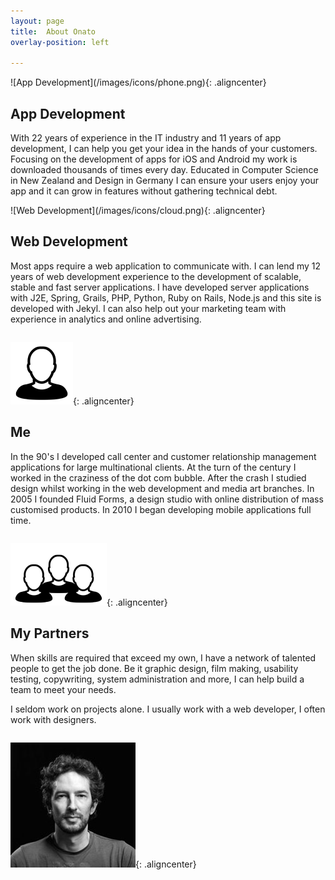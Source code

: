 ```yaml
---
layout: page
title:  About Onato
overlay-position: left

---
```


<div class="one_half column" markdown="1">
![App Development](/images/icons/phone.png){: .aligncenter}

## App Development
With 22 years of experience in the IT industry and 11 years of app development, I can help you get your idea in the hands of your customers. Focusing on the development of apps for iOS and Android my work is downloaded thousands of times every day. Educated in Computer Science in New Zealand and Design in Germany I can ensure your users enjoy your app and it can grow in features without gathering technical debt.
</div>

<div class="one_half column last" markdown="1">
![Web Development](/images/icons/cloud.png){: .aligncenter}

## Web Development
Most apps require a web application to communicate with. I can lend my 12 years of web development experience to the development of scalable, stable and fast server applications. I have developed server applications with J2E, Spring, Grails, PHP, Python, Ruby on Rails, Node.js and this site is developed with Jekyl. I can also help out your marketing team with experience in analytics and online advertising.
</div>

<div class="clearboth"></div>

<div class="one_half column" markdown="1">

![Me](/images/icons/me.png){: .aligncenter}

## Me
In the 90's I developed call center and customer relationship management applications for large multinational clients. At the turn of the century I worked in the craziness of the dot com bubble. After the crash I studied design whilst working in the web development and media art branches. In 2005 I founded Fluid Forms, a design studio with online distribution of mass customised products. In 2010 I began developing mobile applications full time.
</div>

<div class="one_half column last" markdown="1">

![Partners](/images/icons/team.png){: .aligncenter}

## My Partners
When skills are required that exceed my own, I have a network of talented people to get the job done. Be it graphic design, film making, usability testing, copywriting, system administration and more, I can help build a team to meet your needs.

I seldom work on projects alone. I usually work with a web developer, I often work with designers.
</div>

<div class="clearboth"></div>

![Stephen Williams](/images/stephen.jpg){: .aligncenter}
